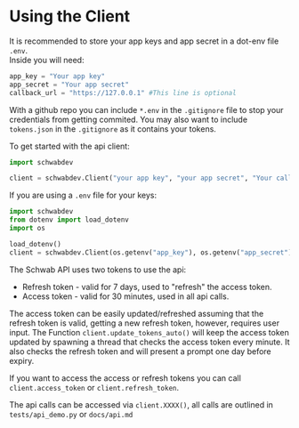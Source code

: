 # Using the Client

It is recommended to store your app keys and app secret in a dot-env file `.env`.   
Inside you will need:
````py
app_key = "Your app key"
app_secret = "Your app secret"
callback_url = "https://127.0.0.1" #This line is optional
````
With a github repo you can include `*.env` in the `.gitignore` file to stop your credentials from getting commited. You may also want to include `tokens.json` in the `.gitignore` as it contains your tokens.

To get started with the api client:
````py
import schwabdev

client = schwabdev.Client("your app key", "your app secret", "Your callback url (optional)", "Location for tokens file (optional)")
````
If you are using a `.env` file for your keys:
````py
import schwabdev
from dotenv import load_dotenv
import os

load_dotenv()
client = schwabdev.Client(os.getenv("app_key"), os.getenv("app_secret"))
````
The Schwab API uses two tokens to use the api:
* Refresh token - valid for 7 days, used to "refresh" the access token.
* Access token - valid for 30 minutes, used in all api calls. 

The access token can be easily updated/refreshed assuming that the refresh token is valid, getting a new refresh token, however, requires user input.
The Function `client.update_tokens_auto()` will keep the access token updated by spawning a thread that checks the access token every minute. It also checks the refresh token and will present a prompt one day before expiry.

If you want to access the access or refresh tokens you can call `client.access_token` or `client.refresh_token`.

The api calls can be accessed via `client.XXXX()`, all calls are outlined in `tests/api_demo.py` or `docs/api.md`




